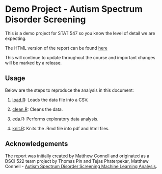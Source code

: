 # Demo Project - Autism Spectrum Disorder Screening

This is a demo project for STAT 547 so you know the level of detail we are expecting. 

The HTML version of the report can be found [here](https://stat547-ubc-2019-20.github.io/demo_project/docs/milestone1-547-example.html)

This will continue to update throughout the course and important changes will be marked by a release.

## Usage

Below are the steps to reproduce the analysis in this document:

1. [load.R](https://github.com/STAT547-UBC-2019-20/demo_project/blob/master/src/load.R): Loads the data file into a CSV.

2. [clean.R](https://github.com/STAT547-UBC-2019-20/demo_project/blob/master/src/clean.R): Cleans the data.

3. [eda.R](https://github.com/STAT547-UBC-2019-20/demo_project/blob/master/src/eda.R): Performs exploratory data analysis.

4. [knit.R](https://github.com/STAT547-UBC-2019-20/demo_project/blob/master/src/knit.R): Knits the .Rmd file into pdf and html files.

## Acknowledgements

The report was initially created by Matthew Connell and originated as a DSCI 522 team project by Thomas Pin and Tejas Phaterpekar, Matthew Connell - [Autism Spectrum Disorder Screening Machine Learning Analysis](https://github.com/UBC-MDS/522-Workflows-Group-414).
